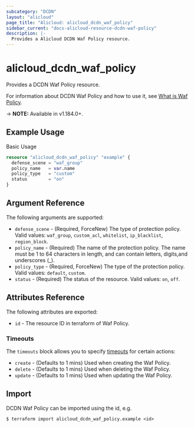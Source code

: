 ```yaml
---
subcategory: "DCDN"
layout: "alicloud"
page_title: "Alicloud: alicloud_dcdn_waf_policy"
sidebar_current: "docs-alicloud-resource-dcdn-waf-policy"
description: |-
  Provides a Alicloud DCDN Waf Policy resource.
---
```


# alicloud\_dcdn\_waf\_policy

Provides a DCDN Waf Policy resource.

For information about DCDN Waf Policy and how to use it, see [What is Waf Policy](https://www.alibabacloud.com/help/en/dynamic-route-for-cdn/latest/set-the-protection-policies#doc-api-dcdn-CreateDcdnWafPolicy).

-> **NOTE:** Available in v1.184.0+.

## Example Usage

Basic Usage

```terraform
resource "alicloud_dcdn_waf_policy" "example" {
  defense_scene = "waf_group"
  policy_name   = var.name
  policy_type   = "custom"
  status        = "on"
}
```

## Argument Reference

The following arguments are supported:

* `defense_scene` - (Required, ForceNew) The type of protection policy. Valid values: `waf_group`, `custom_acl`, `whitelist`, `ip_blacklist`, `region_block`.
* `policy_name` - (Required) The name of the protection policy. The name must be 1 to 64 characters in length, and can contain letters, digits,and underscores (_).
* `policy_type` - (Required, ForceNew) The type of the protection policy. Valid values: `default`, `custom`.
* `status` - (Required) The status of the resource. Valid values: `on`, `off`.

## Attributes Reference

The following attributes are exported:

* `id` - The resource ID in terraform of Waf Policy.

### Timeouts

The `timeouts` block allows you to specify [timeouts](https://www.terraform.io/docs/configuration-0-11/resources.html#timeouts) for certain actions:

* `create` - (Defaults to 1 mins) Used when creating the Waf Policy.
* `delete` - (Defaults to 1 mins) Used when deleting the Waf Policy.
* `update` - (Defaults to 1 mins) Used when updating the Waf Policy.

## Import

DCDN Waf Policy can be imported using the id, e.g.

```shell
$ terraform import alicloud_dcdn_waf_policy.example <id>
```